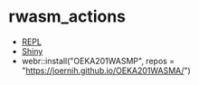 # rwasm_actions


- [REPL](https://webr.r-wasm.org/latest/)
- [Shiny](https://shinylive.io/r/examples/)
- webr::install("OEKA201WASMP", repos = "https://joernih.github.io/OEKA201WASMA/")




